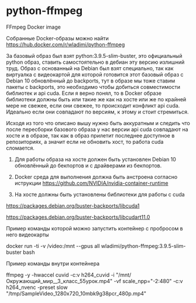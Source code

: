 # python-ffmpeg
FFmpeg Docker image 

Собранные Docker-образы можно найти https://hub.docker.com/r/wladimi/python-ffmpeg

За базовый образ был взят python:3.9.5-slim-buster, это официальный python образ, ставить самостоятельно в дебиан эту версию излишний труд. Образ с основанный на Debian был взят специально, так как виртуалка с видеокартой для которой готовится этот базовый образ с Debian 10 обновлённый до backports, тут в образе мы тоже ставим пакеты с backports, это необходимо чтобы добиться совместимости библиотек и api cuda. Если я верно понял, то в Docker образе библиотеки должны быть или такие же как на хосте или же по крайней мере не свежее, если они свежее, то происходит конфликт api cuda. Идеально если они совпадают по версиям, к этому и стоит стремиться.

Исходя из того что описано вышу нужно быть аккуратным и следить что после пересборки базового образа у нас версии api cuda совпадают на хосте и в образе, так как в образ прилетит последнее доступное в репозиториях, а значит если не обновить хост, то работа cuda сломается.

1. Для работы образа на хосте должен быть установлен Debian 10 обновлённый до бекпортов и с драйверами из бекпортов.


2. Docker среда для выполнения должна быть анстроена согласно иструкции 
https://github.com/NVIDIA/nvidia-container-runtime


3. На хосте должны быть установлены библиотеки для работы с cuda

https://packages.debian.org/buster-backports/libcuda1

https://packages.debian.org/buster-backports/libcudart11.0


Пример команды которой можно запустить контейнер с пробросом в него видеокарты

docker run -ti -v /video:/mnt --gpus all wladimi/python-ffmpeg:3.9.5-slim-buster bash


Пример команды внутри контейнера

ffmpeg -y -hwaccel cuvid -c:v h264_cuvid -i "/mnt/Окружающий_мир__3_класс_55урок.mp4" -vf scale_npp="-2:480" -c:v h264_nvenc -preset slow "/tmp/SampleVideo_1280x720_10mbk9g38pcr_480p.mp4"
